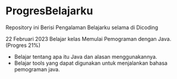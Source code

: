 # ProgresBelajarku
Repository ini Berisi Pengalaman Belajarku selama di Dicoding

22 Februari 2023
Belajar kelas Memulai Pemograman dengan Java. (Progres 21%)
 * Belajar tentang apa itu Java dan alasan menggunakannya.
 * Belajar tools yang dapat digunakan untuk menjalankan bahasa pemograman java.
